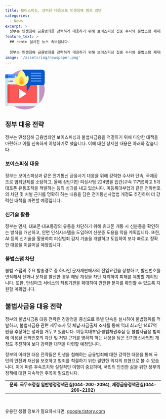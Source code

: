 ```yaml
---
title: 보이스피싱, 강력한 대응으로 민생침해 범죄 엄단
categories:
  - News
excerpt: >
  정부는 민생침해 금융범죄를 강력하게 대응하기 위해 보이스피싱 집중 수사와 불법스팸 제재를 강화하고, 신기술을 도입한다. 보이스피싱과 불법사금융을 치열히 대응하기 위해 TF 회의를 열었으며, 올해 상반기 수사를 통해 많은 성과를 얻었다. 또한, 피싱범죄 집중차단을 연장하고, 해외 도피사범에 대한 국제공조를 늘리며, 대포폰과 대포통장의 유통을 차단하는 방안을 추진 중이다. 불법 스팸 차단 정책과 AI를 활용한 피싱범죄 감지 기술도 도입될 예정이다. 이에 따라 민생침해 금융범죄에 대한 대응 정책이 계획 중이다.
feature_text: >
  ## rentn 실시간 뉴스 속보입니다.

  정부는 민생침해 금융범죄를 강력하게 대응하기 위해 보이스피싱 집중 수사와 불법스팸 제재를 강화하고, 신기술을 도입한다. 보이스피싱과 불법사금융을 치열히 대응하기 위해 TF 회의를 열었으며, 올해 상반기 수사를 통해 많은 성과를 얻었다. 또한, 피싱범죄 집중차단을 연장하고, 해외 도피사범에 대한 국제공조를 늘리며, 대포폰과 대포통장의 유통을 차단하는 방안을 추진 중이다. 불법 스팸 차단 정책과 AI를 활용한 피싱범죄 감지 기술도 도입될 예정이다. 이에 따라 민생침해 금융범죄에 대한 대응 정책이 계획 중이다.
image: '/assets/img/newspaper.png'
---
```


<p><img src="/assets/img/news.png" alt="rentncar 속보" /></p>

<h2 data-ke-size="size26">정부 대응 전략</h2>

<p data-ke-size="size16">정부는 민생침해 금융범죄인 보이스피싱과 불법사금융을 척결하기 위해 다양한 대책을 마련하고 이를 신속하게 이행하기로 했습니다. 이에 대한 상세한 내용은 아래와 같습니다.</p>

<h3>보이스피싱 대응</h3>

<p data-ke-size="size16">정부는 보이스피싱과 같은 전기통신 금융사기 대응을 위해 강력한 수사와 단속, 국제공조로 범죄단체를 소탕하고, 올해 상반기만 피싱사범 224명을 입건(구속 117명)하고 5개 대포폰 유통조직을 적발하는 등의 성과를 내고 있습니다. 미등록대부업과 같은 전화번호의 차단 및 처벌 근거를 명확히 하는 내용을 담은 전기통신사업법 개정도 추진하여 더 강력한 대책을 마련할 예정입니다.</p>

<h3>신기술 활용</h3>

<p data-ke-size="size16">정부는 먼저, 대포폰·대포통장의 유통을 차단하기 위해 휴대폰 개통 시 신분증을 확인하는 방식을 개선하고, 안면 인식시스템을 도입하여 신분증 도용을 막을 계획입니다. 또한, AI 등의 신기술을 활용하여 피싱범죄 감지 기술을 개발하고 도입하여 보다 빠르고 정확한 대응을 이끌어낼 예정입니다.</p>

<h3>불법스팸 차단</h3>

<p data-ke-size="size16">불법 스팸의 주요 발송경로 중 하나인 문자재판매사의 진입요건을 상향하고, 발신번호를 변작해서 전화나 문자를 발신한 경우 해당 계정을 차단 처리하여 피해를 예방할 계획입니다. 또한, 안심마크 서비스의 적용기관을 확대하여 안전한 문자를 확인할 수 있도록 지원할 계획입니다.</p>

<h2 data-ke-size="size26">불법사금융 대응 전략</h2>

<p data-ke-size="size16">정부의 불법사금융 대응 전략은 경찰청을 중심으로 특별 단속을 실시하여 불법행위를 적발하고, 불법사금융 관련 세무조사 및 체납·자금출처 조사를 통해 역대 최고인 1467억 원을 추징하는 성과를 거두고 있습니다. 미등록대부업·불법채권추심 등 불법사금융 범죄에 이용된 전화번호의 차단 및 처벌 근거를 명확히 하는 내용을 담은 전기통신사업법 개정도 추진하여 보다 강력한 대책을 마련할 예정입니다.</p>

<p data-ke-size="size16">정부의 이러한 대응 전략들은 민생을 침해하는 금융범죄에 대한 강력한 대응을 통해 국민의 안전과 재산을 보호하고 범죄를 척결하기 위한 결연한 의지의 표현으로 볼 수 있습니다. 이에 따른 후속조치와 실질적인 이행이 중요하며, 국민의 안전한 삶을 위한 정부의 정책에 대한 지속적인 주목이 필요합니다.</p>

<table>
    <tbody>
        <tr>
            <td style="text-align: center; height: 17px;"><b>문의: 국무조정실 일반행정정책관실(044-200-2094), 재정금융정책관실(044-200-2192)</b></td>
        </tr>
    </tbody>
</table>

<p data-ke-size="size16">&nbsp;</p>
유용한 생활 정보가 필요하시다면, <a href="https://qoogle.tistory.com" rel="dofollow">qoogle.tistory.com</a>


